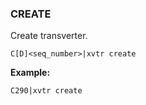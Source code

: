 ### CREATE

Create transverter.

```
C[D]<seq_number>|xvtr create
```

**Example:**
```
C290|xvtr create
```